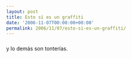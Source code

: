 ```yaml
---
layout: post
title: Esto sí es un graffiti
date: '2006-11-07T00:00:00+00:00'
permalink: 2006/11/07/esto-si-es-un-graffiti/
---
```

<a href="http://www.flickr.com/photos/dogmatic/289287751/in/pool-22294126@N00"><img style="display:block; margin:0px auto 10px; text-align:center;cursor:pointer; cursor:hand;" src="http://photos1.blogger.com/blogger2/4553/2422/1600/289287751_c82690053c.jpg" border="0" alt="" /></a>
y lo demás son tonterías.
